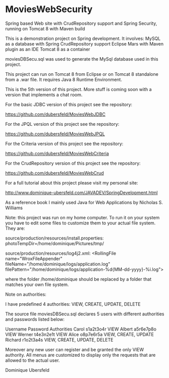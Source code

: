 # MoviesWebSecurity
Spring based Web site with CrudRepository support and Spring Security, running on Tomcat 8 with Maven build

This is a demonstration project on Spring development. It involves:
MySQL as a database with Spring CrudRepository support 
Eclipse Mars with Maven plugin as an IDE
Tomcat 8 as a container

moviesDBSecu.sql was used to generate the MySql database used in this project.

This project can run on Tomcat 8 from Eclipse or on Tomcat 8 standalone from a .war file. It requires Java 8 Runtime Environment.

This is the 5th version of this project. More stuff is coming soon with a version that implements a chat room.

For the basic JDBC version of this project see the repository:

https://github.com/dubersfeld/MoviesWebJDBC

For the JPQL version of this project see the repository:

https://github.com/dubersfeld/MoviesWebJPQL

For the Criteria version of this project see the repository:

https://github.com/dubersfeld/MoviesWebCriteria

For the CrudRepository version of this project see the repository:

https://github.com/dubersfeld/MoviesWebCrud

For a full tutorial about this project please visit my personal site:

http://www.dominique-ubersfeld.com/JAVADEV/SpringDevelopment.html

As a reference book I mainly used Java for Web Applications by Nicholas S. Williams

Note: this project was run on my home computer. To run it on your system you have to edit some files to customize them to your actual file system. They are:

source/production/resources/install.properties: photoTempDir=/home/dominique/Pictures/tmp/

source/production/resources/log4j2.xml: &lt;RollingFile name="WroxFileAppender" fileName="/home/dominique/logs/application.log"
                                     filePattern="/home/dominique/logs/application-%d{MM-dd-yyyy}-%i.log"&gt;

where the folder /home/dominique should be replaced by a folder that matches your own file system.

Note on authorities:

I have predefined 4 authorities: VIEW, CREATE, UPDATE, DELETE

The source file moviesDBSecu.sql declares 5 users with different authorities and passwords listed below:

Username        Password        Authorities
Carol           s1a2t3o4r       VIEW
Albert          a5r6e7p8o       VIEW
Werner          t4e3n2e1t       VIEW
Alice           o8p7e6r5a       VIEW, CREATE, UPDATE
Richard         r1o2t3a4s       VIEW, CREATE, UPDATE, DELETE

Moreover any new user can register and be granted the only VIEW authority. All menus are customized to display only the requests that are allowed to the actual user.


Dominique Ubersfeld 
